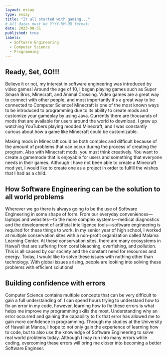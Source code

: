 ```yaml
---
layout: essay
type: essay
title: "It all started with gaming..."
# All dates must be YYYY-MM-DD format!
date: 2023-08-31
published: true
labels:
  - Software Engineering
  - Computer Science
  - Programming
---
```

## Ready, Set, GO!!!
Believe it or not, my interest in software engineering was introduced by video games! Around the age of 10, I began playing games such as Super Smash Bros, Minecraft, and Animal Crossing. Video games are a great way to connect with other people, and most importantly it's a great way to be connected to Computer Science! Minecraft is one of the most known ways to be introduced to programming due to its ability to create mods and customize your gameplay by using Java. Currently there are thousands of mods that are available for users around the world to download. I grew up watching YouTubers playing modded Minecraft, and I was constantly curious about how a game like Minecraft could be customizable. 

Making mods in Minecraft could be both complex and difficult because of the amount of problems that can occur during the process of creating the program. Also with Minecraft mods, you must think creatively. You want to create a gamemode that is enjoyable for users and something that everyone needs in their games. Although I have not been able to create a Minecraft mod yet, I would like to create one as a project in order to fulfill the wishes that I had as a child. 

## How Software Engineering can be the solution to all world problems
Wherever we go there is always going to be the use of Software Engineering in some shape of form. From our everyday conveniences—laptops and websites—to the more complex systems—medical diagnostics and the development of artificial intelligence tools—software engineering is required for these things to work. In my senior year of high school, I worked at multiple conservation sites with a non-profit organization called Malama Learning Center. At these conservation sites, there are many ecosystems in Hawai’i that are suffering from coral bleaching, overfishing, and pollution. This is all caused by our society and the constant need for resources and energy. Today, I would like to solve these issues with nothing other than technology. With global issues arising, people are looking into solving these problems with efficient solutions!

## Building confidence with errors 
Computer Science contains multiple concepts that can be very difficult to gain a full understanding of. I can spend hours trying to understand how to fix an error in my code, however, learning how to fix these errors is what helps me improve my programming skills the most. Understanding why an error occurred and gaining the capability to fix that error has allowed me to gain more confidence in programming. Through my studies at the University of Hawaii at Manoa, I hope to not only gain the experience of learning how to code, but to also use the knowledge of Software Engineering to solve real world problems today. Although I may run into many errors while coding, overcoming these errors will bring me closer into becoming a better Software Engineer. 

